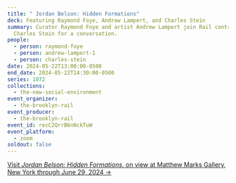 ```yaml
---
title: " Jordan Belson: Hidden Formations"
deck: Featuring Raymond Foye, Andrew Lampert, and Charles Stein
summary: Curator Raymond Foye and artist Andrew Lampert join Rail contributor
  Charles Stein for a conversation.
people:
  - person: raymond-foye
  - person: andrew-lampert-1
  - person: charles-stein
date: 2024-05-22T13:00:00-0500
end_date: 2024-05-22T14:30:00-0500
series: 1072
collections:
  - the-new-social-environment
event_organizer:
  - the-brooklyn-rail
event_producer:
  - the-brooklyn-rail
event_id: recC2QrrB6nNckTuW
event_platform:
  - zoom
soldout: false
---
```

[V﻿isit *Jordan Belson: Hidden Formations*, on view at Matthew Marks Gallery, New York through June 29, 2024 →](https://www.matthewmarks.com/exhibitions/jordan-belson-hidden-formations-05-2024)